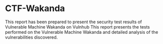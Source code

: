# CTF-Wakanda
This report has been prepared to present the security test results of Vulnerable Machine Wakanda on Vulnhub This report presents the tests performed on the Vulnerable Machine Wakanda and detailed analysis of the vulnerabilities discovered.
